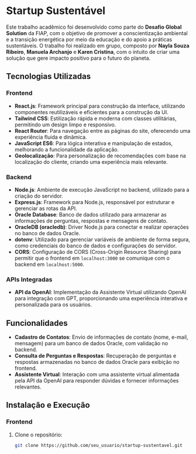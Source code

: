 # **Startup Sustentável**

Este trabalho acadêmico foi desenvolvido como parte do **Desafio Global Solution** da FIAP, com o objetivo de promover a conscientização ambiental e a transição energética por meio da educação e do apoio a práticas sustentáveis. O trabalho foi realizado em grupo, composto por **Nayla Souza Ribeiro**, **Manuela Archanjo** e **Karen Cristina**, com o intuito de criar uma solução que gere impacto positivo para o futuro do planeta.

## **Tecnologias Utilizadas**

### **Frontend**

- **React.js**: Framework principal para construção da interface, utilizando componentes reutilizáveis e eficientes para a construção da UI.
- **Tailwind CSS**: Estilização rápida e moderna com classes utilitárias, permitindo um design limpo e responsivo.
- **React Router**: Para navegação entre as páginas do site, oferecendo uma experiência fluida e dinâmica.
- **JavaScript ES6**: Para lógica interativa e manipulação de estados, melhorando a funcionalidade da aplicação.
- **Geolocalização**: Para personalização de recomendações com base na localização do cliente, criando uma experiência mais relevante.

### **Backend**

- **Node.js**: Ambiente de execução JavaScript no backend, utilizado para a criação do servidor.
- **Express.js**: Framework para Node.js, responsável por estruturar e gerenciar as rotas da API.
- **Oracle Database**: Banco de dados utilizado para armazenar as informações de perguntas, respostas e mensagens de contato.
- **OracleDB (oracledb)**: Driver Node.js para conectar e realizar operações no banco de dados Oracle.
- **dotenv**: Utilizado para gerenciar variáveis de ambiente de forma segura, como credenciais do banco de dados e configurações do servidor.
- **CORS**: Configuração de CORS (Cross-Origin Resource Sharing) para permitir que o frontend em `localhost:3000` se comunique com o backend em `localhost:5000`.

### **APIs Integradas**

- **API da OpenAI**: Implementação da Assistente Virtual utilizando OpenAI para integração com GPT, proporcionando uma experiência interativa e personalizada para os usuários.

## **Funcionalidades**

- **Cadastro de Contatos**: Envio de informações de contato (nome, e-mail, mensagem) para um banco de dados Oracle, com validação no backend.
- **Consulta de Perguntas e Respostas**: Recuperação de perguntas e respostas armazenadas no banco de dados Oracle para exibição no frontend.
- **Assistente Virtual**: Interação com uma assistente virtual alimentada pela API da OpenAI para responder dúvidas e fornecer informações relevantes.

## **Instalação e Execução**

### **Frontend**

1. Clone o repositório:
   ```bash
   git clone https://github.com/seu_usuario/startup-sustentavel.git
